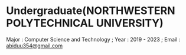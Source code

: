 # Undergraduate(NORTHWESTERN POLYTECHNICAL UNIVERSITY)
Major : Computer Science and Technology ;
Year  : 2019 - 2023 ;
Email : abiduu354@gmail.com
